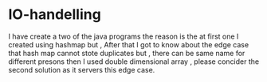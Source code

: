 # IO-handelling

I have create a two of the java programs the reason is the at first one I created using hashmap but , 
After that I got to know about the edge case that hash map cannot stote duplicates but , there can be same name for different presons 
then I used double dimensional array , please concider the second solution as it servers this edge case.
